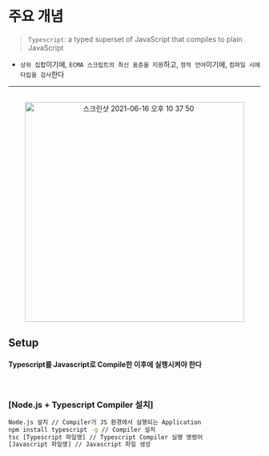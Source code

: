 # 주요 개념
> `Typescript`: a typed superset of JavaScript that compiles to plain JavaScript
* `상위 집합`이기에, `ECMA 스크립트의 최신 표준을 지원`하고, `정적 언어`이기에, `컴파일 시에 타입을 검사`한다

<hr>
<br>

<div align="center">
  <img width="438" alt="스크린샷 2021-06-16 오후 10 37 50" src="https://user-images.githubusercontent.com/37537227/122229170-7c236000-cef3-11eb-9c88-6574a28c1ebb.png">
</div>

## Setup

#### Typescript를 Javascript로 Compile한 이후에 실행시켜야 한다

<br>

### [Node.js + Typescript Compiler 설치]
```bash
Node.js 설치 // Compiler가 JS 환경에서 실행되는 Application
npm install typescript -g // Compiler 설치
tsc [Typescript 파일명] // Typescript Compiler 실행 명령어
[Javascript 파일명] // Javascript 파일 생성
```

<br>

